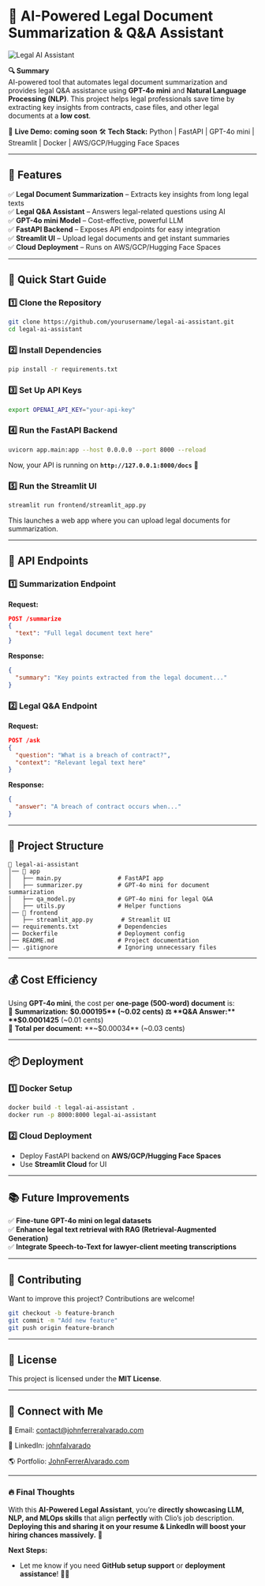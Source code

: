 # **📜 AI-Powered Legal Document Summarization & Q&A Assistant**  

![Legal AI Assistant]() 

**🔍 Summary**  
AI-powered tool that automates legal document summarization and provides legal Q&A assistance using **GPT-4o mini** and **Natural Language Processing (NLP)**. This project helps legal professionals save time by extracting key insights from contracts, case files, and other legal documents at a **low cost**.  

🚀 **Live Demo: coming soon** <!-- [Link to Deployed App] *(if available)*   -->
🛠 **Tech Stack:** Python | FastAPI | GPT-4o mini | Streamlit | Docker | AWS/GCP/Hugging Face Spaces  

---

## **📌 Features**
✅ **Legal Document Summarization** – Extracts key insights from long legal texts  
✅ **Legal Q&A Assistant** – Answers legal-related questions using AI  
✅ **GPT-4o mini Model** – Cost-effective, powerful LLM  
✅ **FastAPI Backend** – Exposes API endpoints for easy integration  
✅ **Streamlit UI** – Upload legal documents and get instant summaries  
✅ **Cloud Deployment** – Runs on AWS/GCP/Hugging Face Spaces  

---

## **🚀 Quick Start Guide**
### **1️⃣ Clone the Repository**
```bash
git clone https://github.com/yourusername/legal-ai-assistant.git
cd legal-ai-assistant
```

### **2️⃣ Install Dependencies**
```bash
pip install -r requirements.txt
```

### **3️⃣ Set Up API Keys**
```bash
export OPENAI_API_KEY="your-api-key"
```

### **4️⃣ Run the FastAPI Backend**
```bash
uvicorn app.main:app --host 0.0.0.0 --port 8000 --reload
```
Now, your API is running on **`http://127.0.0.1:8000/docs`** 🚀  

### **5️⃣ Run the Streamlit UI**
```bash
streamlit run frontend/streamlit_app.py
```
This launches a web app where you can upload legal documents for summarization.  

---

## **📡 API Endpoints**
### **1️⃣ Summarization Endpoint**
**Request:**  
```json
POST /summarize
{
  "text": "Full legal document text here"
}
```
**Response:**  
```json
{
  "summary": "Key points extracted from the legal document..."
}
```

### **2️⃣ Legal Q&A Endpoint**
**Request:**  
```json
POST /ask
{
  "question": "What is a breach of contract?",
  "context": "Relevant legal text here"
}
```
**Response:**  
```json
{
  "answer": "A breach of contract occurs when..."
}
```

---

## **📂 Project Structure**
```
📁 legal-ai-assistant
│── 📂 app
│   ├── main.py                # FastAPI app
│   ├── summarizer.py          # GPT-4o mini for document summarization
│   ├── qa_model.py            # GPT-4o mini for legal Q&A
│   ├── utils.py               # Helper functions
│── 📂 frontend
│   ├── streamlit_app.py        # Streamlit UI
│── requirements.txt           # Dependencies
│── Dockerfile                 # Deployment config
│── README.md                  # Project documentation
│── .gitignore                 # Ignoring unnecessary files
```

---

## **💰 Cost Efficiency**
Using **GPT-4o mini**, the cost per **one-page (500-word) document** is:  
📜 **Summarization:** **$0.000195** (~0.02 cents)  
⚖️ **Q&A Answer:** **$0.0001425** (~0.01 cents)  
🚀 **Total per document:** **~$0.00034** (~0.03 cents)  

---

## **📦 Deployment**
### **1️⃣ Docker Setup**
```bash
docker build -t legal-ai-assistant .
docker run -p 8000:8000 legal-ai-assistant
```

### **2️⃣ Cloud Deployment**
- Deploy FastAPI backend on **AWS/GCP/Hugging Face Spaces**  
- Use **Streamlit Cloud** for UI  

---

## **📚 Future Improvements**
✅ **Fine-tune GPT-4o mini on legal datasets**  
✅ **Enhance legal text retrieval with RAG (Retrieval-Augmented Generation)**  
✅ **Integrate Speech-to-Text for lawyer-client meeting transcriptions**  

---

## **🙌 Contributing**
Want to improve this project? Contributions are welcome!  

```bash
git checkout -b feature-branch
git commit -m "Add new feature"
git push origin feature-branch
```

---

## **📜 License**
This project is licensed under the **MIT License**.  

---

## **🔗 Connect with Me**
📧 Email: contact@johnferreralvarado.com

💼 LinkedIn: [johnfalvarado](https://www.linkedin.com/in/johnfalvarado/) 
 
🌎 Portfolio: [JohnFerrerAlvarado.com](https://johnferreralvarado.com/)  

---

### **🔥 Final Thoughts**
With this **AI-Powered Legal Assistant**, you’re **directly showcasing LLM, NLP, and MLOps skills** that align **perfectly** with Clio’s job description. **Deploying this and sharing it on your resume & LinkedIn will boost your hiring chances massively.** 🚀  

**Next Steps:**  
- Let me know if you need **GitHub setup support** or **deployment assistance**! 🎯🔥

